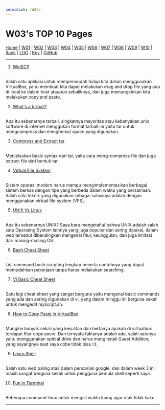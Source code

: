 ```yaml
---
permalink: /W03/
---
```


# W03's TOP 10 Pages

[Home](https://ikhsanpambayun.github.io/os211/) |
[W01](/os211/W01/) |
[W02](/os211/W02/) |
[W03](/os211/W03/) |
[W04](/os211/W04/) |
[W05]() |
[W06]() |
[W07]() |
[W08]() |
[W09]() |
[W10]() |
[Rank](TXT/myrank.txt) |
[LOG](TXT/mylog.txt) | 
[Key](TXT/mypubkey.txt) |
[GitHub](https://github.com/ikhsanpambayun/os211)
<br>
<hr>

1. [WinSCP](https://sourceforge.net/projects/winscp/)
<br>
Salah satu aplikasi untuk mempermudah hidup kita dalam menggunakan VirtualBox, yaitu membuat kita dapat melakukan drag and drop file yang ada di local ke dalam host ataupun sebaliknya, dan juga memungkinkan kita melakukan copy and paste.

2. [What's a tarball?](http://computing.help.inf.ed.ac.uk/FAQ/whats-tarball-or-how-do-i-unpack-or-create-tgz-or-targz-file)
<br>
Apa itu sebenarnya tarball, singkatnya mayoritas atau kebanyakan unix software di internet menggukan format tarball ini yaitu tar untuk mengcompress dan menghemat space yang digunakan.

3. [Compress and Extract tar](https://www.cyberciti.biz/faq/tar-compress-command-on-linux-unix-to-create-tarball/)
<br>
Menjelaskan basic syntax dari tar, yaitu cara meng-compress file dan juga extract file dari bentuk tar.

4. [Virtual File System](http://openstorage.gunadarma.ac.id/linux/docs/v06/Kuliah/SistemOperasi/BUKU/SistemOperasi-4.X-2/ch16s05.html)
<br>
Sistem operasi modern harus mampu mengimplementasikan berbagai sistem berkas dengan tipe yang berbeda dalam waktu yang bersamaan. Salah satu teknik yang digunakan sebagai solusinya adalah dengan menggunakan virtual file system (VFS). 

5. [UNIX Vs Linux](https://www.guru99.com/difference-unix-vs-linux.html)
<br>
Apa itu sebenarnya UNIX? Saya baru mengetahui bahwa UNIX adalah salah satu Operating System lainnya yang juga populer dan sering dipakai, dalam web tersebut dibandingkan mengenai fitur, keunggulan, dan juga limitasi dari masing-masing OS.

6. [Bash Cheat Sheet](https://devhints.io/bash)
<br>
List command bash scripting lengkap beserta contohnya yang dapat memudahkan pekerjaan tanpa harus melakukan searching.

7. [Vi Basic Cheat Sheet](https://www.thegeekdiary.com/basic-vi-commands-cheat-sheet/)
<br>
Satu lagi cheat sheet yang sangat berguna yaitu mengenai basic commands yang ada dan sering digunakan di vi, yang dalam minggu ini berguna sekali untuk mengedit myscript.sh.

8. [How to Copy Paste in VirtualBox](https://www.howtogeek.com/187535/how-to-copy-and-paste-between-a-virtualbox-host-machine-and-a-guest-machine/#:~:text=On%20the%20Settings%20dialog%20box,the%20guest%20and%20vice%20versa.)
<br>
Mungkin banyak sekali yang kesulitan dan bertanya apakah di virtualbox terdapat fitur copy paste. Dan ternyata faktanya adalah ada, salah satunya yaitu menggunakan optical drive dan harus menginstall Guest Addition, yang sayangnya saat saya coba tidak bisa :((.

9. [Learn Shell](https://www.learnshell.org/)
<br>
Salah satu web paling atas dalam pencarian google, dan dalam week 3 ini masih sangat berguna sekali untuk pengguna pemula shell seperti saya.

10. [Fun in Terminal](https://www.tecmint.com/linux-funny-commands/)
<br>
Beberapa command linux untuk mengisi waktu luang agar otak tidak kaku.

<hr>
